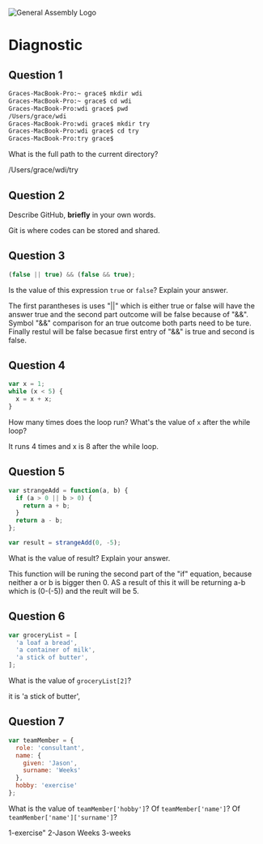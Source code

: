 ![General Assembly Logo](http://i.imgur.com/ke8USTq.png)

# Diagnostic

## Question 1

```sh
Graces-MacBook-Pro:~ grace$ mkdir wdi
Graces-MacBook-Pro:~ grace$ cd wdi
Graces-MacBook-Pro:wdi grace$ pwd
/Users/grace/wdi
Graces-MacBook-Pro:wdi grace$ mkdir try
Graces-MacBook-Pro:wdi grace$ cd try
Graces-MacBook-Pro:try grace$
```

What is the full path to the current directory?

/Users/grace/wdi/try

## Question 2

Describe GitHub, **briefly** in your own words.

Git is where codes can be stored and shared.

## Question 3

```js
(false || true) && (false && true);
```

Is the value of this expression `true` or `false`?  Explain your answer.

The first parantheses is uses "||" which is either true or false will have the
answer true and the second part outcome will be false because of "&&". Symbol
"&&" comparison for an true outcome both parts need to be ture. Finally restul
will be false becasue first entry of "&&" is true and second is false.

## Question 4

```js
var x = 1;
while (x < 5) {
  x = x + x;
}
```

How many times does the loop run?  What's the value of `x` after the while loop?

It runs 4 times and x is 8 after the while loop.

## Question 5

```js
var strangeAdd = function(a, b) {
  if (a > 0 || b > 0) {
    return a + b;
  }
  return a - b;
};

var result = strangeAdd(0, -5);
```

What is the value of result?  Explain your answer.

This function will be runing the second part of the "if" equation, because
neither a or b is bigger then 0. AS a result of this it will be returning a-b
which is (0-(-5)) and the reult will be 5.

## Question 6

```js
var groceryList = [
  'a loaf a bread',
  'a container of milk',
  'a stick of butter',
];
```

What is the value of `groceryList[2]`?

it is   'a stick of butter',

## Question 7

```js
var teamMember = {
  role: 'consultant',
  name: {
    given: 'Jason',
    surname: 'Weeks'
  },
  hobby: 'exercise'
};
```

What is the value of `teamMember['hobby']`?  Of `teamMember['name']`?  Of
`teamMember['name']['surname']`?

1-exercise"
2-Jason Weeks
3-weeks
